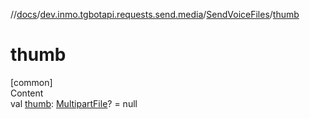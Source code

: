 //[docs](../../../index.md)/[dev.inmo.tgbotapi.requests.send.media](../index.md)/[SendVoiceFiles](index.md)/[thumb](thumb.md)



# thumb  
[common]  
Content  
val [thumb](thumb.md): [MultipartFile](../../dev.inmo.tgbotapi.requests.abstracts/-multipart-file/index.md)? = null  




